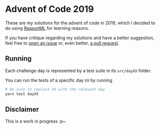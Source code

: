 # Advent of Code 2019

These are my solutions for the advent of code in 2019, which I decided to do using [ReasonML](https://reasonml.github.io) for learning reasons.

If you have critique regarding my solutions and have a better suggestion, feel free to [open an issue](https://github.com/Yurickh/advent-of-code-2019/issues/new) or, even better, [a pull request](https://github.com/Yurickh/advent-of-code-2019/compare).

## Running

Each challenge day is represented by a test suite in its `src/dayXX` folder.

You can run the tests of a specific day `XX` by running

```bash
# be sure to replace XX with the relevant day
yarn test dayXX
```

## Disclaimer

This is a work in progress :p~
